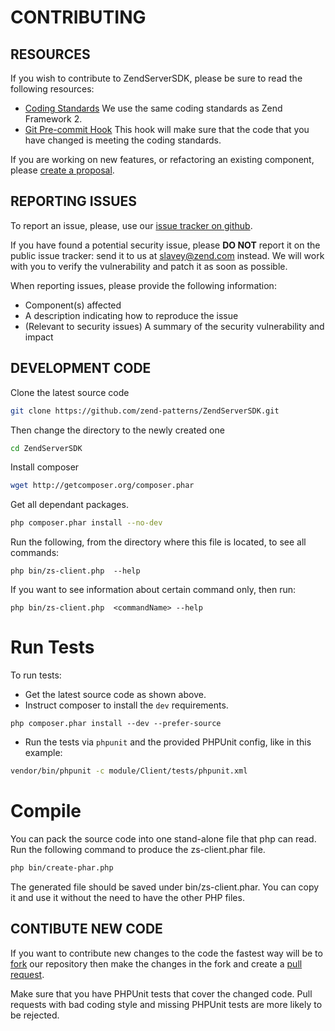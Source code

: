# CONTRIBUTING

## RESOURCES

If you wish to contribute to ZendServerSDK, please be sure to read the following 
resources:

 -  [Coding Standards](https://github.com/zendframework/zf2/wiki/Coding-Standards)
 We use the same coding standards as Zend Framework 2.
 -  [Git Pre-commit Hook](https://github.com/zendframework/zf2/blob/master/README-GIT.md#pre-commit-hook-optional)
 This hook will make sure that the code that you have changed is meeting the coding standards.


If you are working on new features, or refactoring an existing
component, please [create a proposal](https://github.com/zend-patterns/ZendServerSDK/issues/new).

## REPORTING ISSUES

To report an issue, please, use our [issue tracker on github](https://github.com/zend-patterns/ZendServerSDK/issues).

If you have found a potential security issue, please **DO NOT** report it on the public
issue tracker: send it to us at [slavey@zend.com](mailto:slavey@zend.com) instead.
We will work with you to verify the vulnerability and patch it as soon as possible.

When reporting issues, please provide the following information:

- Component(s) affected
- A description indicating how to reproduce the issue
- (Relevant to security issues) A summary of the security vulnerability and impact

## DEVELOPMENT CODE

Clone the latest source code
```sh
git clone https://github.com/zend-patterns/ZendServerSDK.git
```

Then change the directory to the newly created one
```sh
cd ZendServerSDK
```
	
Install composer
```sh
wget http://getcomposer.org/composer.phar
```

Get all dependant packages.
```sh
php composer.phar install --no-dev
```

Run the following, from the directory where this file is located,  to see all commands:

```
php bin/zs-client.php  --help
```

If you want to see information about certain command only, then run:

```
php bin/zs-client.php  <commandName> --help
```

Run Tests
=========

To run tests:

- Get the latest source code as shown above.
- Instruct composer to install the ```dev``` requirements.
```
php composer.phar install --dev --prefer-source
```
- Run the tests via `phpunit` and the provided PHPUnit config, like in this example:

```sh
vendor/bin/phpunit -c module/Client/tests/phpunit.xml
```

Compile
============
You can pack the source code into one stand-alone file that php can read. 
Run the following command to produce the zs-client.phar file.

```sh
php bin/create-phar.php
```

The generated file should be saved under bin/zs-client.phar. You can copy it
and use it without the need to have the other PHP files.

## CONTIBUTE NEW CODE
If you want to contribute new changes to the code the fastest way will be to [fork](https://github.com/zend-patterns/ZendServerSDK/#fork-destination-box) our 
repository then make the changes in the fork and create a [pull request](https://help.github.com/articles/using-pull-requests/). 

Make sure that you have PHPUnit tests that cover the changed code.
Pull requests with bad coding style and missing PHPUnit tests are more likely
to be rejected.

